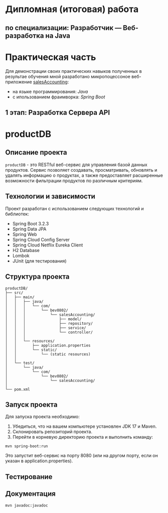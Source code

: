 # <h1>**Дипломная (итоговая) работа**

## по специализации: Разработчик — Веб-разработка на Java

<h1>Практическая часть</h1>

Для демонстрации своих практических навыков полученных в результае обучения мной разработано микропоцессоное веб-приложение [salesAccounting](salesAccounting):

- на языке программирования: _Java_
- с ипользованием фраимворка: _Spring Boot_

## 1 этап: Разработка Сервера API

# productDB

## Описание проекта

`productDB` - это RESTful веб-сервис для управления базой данных продуктов. Сервис позволяет создавать, просматривать, обновлять и удалять информацию о продуктах, а также предоставляет расширенные возможности фильтрации продуктов по различным критериям.

## Технологии и зависимости

Проект разработан с использованием следующих технологий и библиотек:

- Spring Boot 3.2.3
- Spring Data JPA
- Spring Web
- Spring Cloud Config Server
- Spring Cloud Netflix Eureka Client
- H2 Database
- Lombok
- JUnit (для тестирования)

## Структура проекта
```shell
productDB/
├── src/
│   ├── main/
│   │   ├── java/
│   │   │   └── com/
│   │   │       └── bev0802/
│   │   │           └── salesAccounting/
│   │   │               ├── model/
│   │   │               ├── repository/
│   │   │               ├── service/
│   │   │               └── controller/
│   │   │
│   │   └── resources/
│   │       ├── application.properties
│   │       └── static/
│   │           └── (static resources)
│   │
│   └── test/
│       └── java/
│           └── com/
│               └── bev0802/
│                   └── salesAccounting/
│
└── pom.xml
```
## Запуск проекта

Для запуска проекта необходимо:

1. Убедиться, что на вашем компьютере установлен JDK 17 и Maven.
2. Склонировать репозиторий проекта.
3. Перейти в корневую директорию проекта и выполнить команду:

```shell
mvn spring-boot:run
```
Это запустит веб-сервис на порту 8080 (или на другом порту, если он указан в application.properties).

## Тестирование

## Документация

```shell
mvn javadoc:javadoc
```